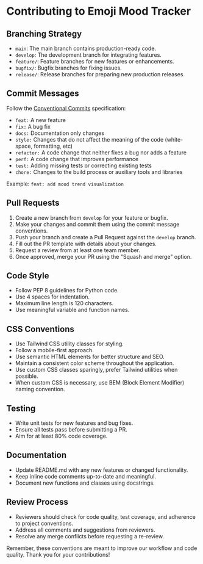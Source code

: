 # Contributing to Emoji Mood Tracker

## Branching Strategy

- `main`: The main branch contains production-ready code.
- `develop`: The development branch for integrating features.
- `feature/`: Feature branches for new features or enhancements.
- `bugfix/`: Bugfix branches for fixing issues.
- `release/`: Release branches for preparing new production releases.

## Commit Messages

Follow the [Conventional Commits](https://www.conventionalcommits.org/) specification:

- `feat:` A new feature
- `fix:` A bug fix
- `docs:` Documentation only changes
- `style:` Changes that do not affect the meaning of the code (white-space, formatting, etc)
- `refactor:` A code change that neither fixes a bug nor adds a feature
- `perf:` A code change that improves performance
- `test:` Adding missing tests or correcting existing tests
- `chore:` Changes to the build process or auxiliary tools and libraries

Example: `feat: add mood trend visualization`

## Pull Requests

1. Create a new branch from `develop` for your feature or bugfix.
2. Make your changes and commit them using the commit message conventions.
3. Push your branch and create a Pull Request against the `develop` branch.
4. Fill out the PR template with details about your changes.
5. Request a review from at least one team member.
6. Once approved, merge your PR using the "Squash and merge" option.

## Code Style

- Follow PEP 8 guidelines for Python code.
- Use 4 spaces for indentation.
- Maximum line length is 120 characters.
- Use meaningful variable and function names.

## CSS Conventions

- Use Tailwind CSS utility classes for styling.
- Follow a mobile-first approach.
- Use semantic HTML elements for better structure and SEO.
- Maintain a consistent color scheme throughout the application.
- Use custom CSS classes sparingly, prefer Tailwind utilities when possible.
- When custom CSS is necessary, use BEM (Block Element Modifier) naming convention.

## Testing

- Write unit tests for new features and bug fixes.
- Ensure all tests pass before submitting a PR.
- Aim for at least 80% code coverage.

## Documentation

- Update README.md with any new features or changed functionality.
- Keep inline code comments up-to-date and meaningful.
- Document new functions and classes using docstrings.

## Review Process

- Reviewers should check for code quality, test coverage, and adherence to project conventions.
- Address all comments and suggestions from reviewers.
- Resolve any merge conflicts before requesting a re-review.

Remember, these conventions are meant to improve our workflow and code quality. Thank you for your contributions!